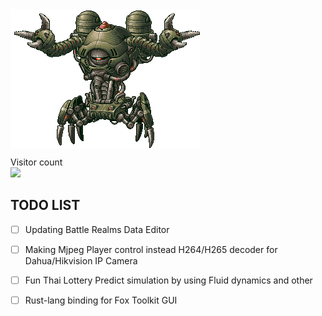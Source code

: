 <img align="center" src="https://github.com/KravitzMC/KravitzMC/blob/main/aa4.gif"> 

<p align="left"> 
  Visitor count<br>
  <img src="https://profile-counter.glitch.me/KravitzMC/count.svg"/>
<p align="left">


## TODO LIST

- [ ] Updating Battle Realms Data Editor
- [ ] Making Mjpeg Player control instead H264/H265 decoder for Dahua/Hikvision IP Camera
- [ ] Fun Thai Lottery Predict simulation by using Fluid dynamics and other
- [ ] Rust-lang binding for Fox Toolkit GUI

